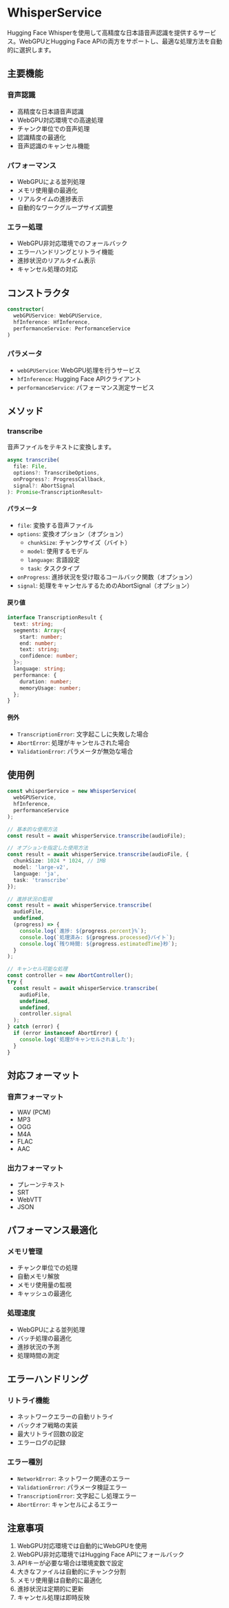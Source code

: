 # WhisperService

Hugging Face Whisperを使用して高精度な日本語音声認識を提供するサービス。WebGPUとHugging Face APIの両方をサポートし、最適な処理方法を自動的に選択します。

## 主要機能

### 音声認識
- 高精度な日本語音声認識
- WebGPU対応環境での高速処理
- チャンク単位での音声処理
- 認識精度の最適化
- 音声認識のキャンセル機能

### パフォーマンス
- WebGPUによる並列処理
- メモリ使用量の最適化
- リアルタイムの進捗表示
- 自動的なワークグループサイズ調整

### エラー処理
- WebGPU非対応環境でのフォールバック
- エラーハンドリングとリトライ機能
- 進捗状況のリアルタイム表示
- キャンセル処理の対応

## コンストラクタ

```typescript
constructor(
  webGPUService: WebGPUService,
  hfInference: HfInference,
  performanceService: PerformanceService
)
```

### パラメータ

- `webGPUService`: WebGPU処理を行うサービス
- `hfInference`: Hugging Face APIクライアント
- `performanceService`: パフォーマンス測定サービス

## メソッド

### transcribe

音声ファイルをテキストに変換します。

```typescript
async transcribe(
  file: File,
  options?: TranscribeOptions,
  onProgress?: ProgressCallback,
  signal?: AbortSignal
): Promise<TranscriptionResult>
```

#### パラメータ

- `file`: 変換する音声ファイル
- `options`: 変換オプション（オプション）
  - `chunkSize`: チャンクサイズ（バイト）
  - `model`: 使用するモデル
  - `language`: 言語設定
  - `task`: タスクタイプ
- `onProgress`: 進捗状況を受け取るコールバック関数（オプション）
- `signal`: 処理をキャンセルするためのAbortSignal（オプション）

#### 戻り値

```typescript
interface TranscriptionResult {
  text: string;
  segments: Array<{
    start: number;
    end: number;
    text: string;
    confidence: number;
  }>;
  language: string;
  performance: {
    duration: number;
    memoryUsage: number;
  };
}
```

#### 例外

- `TranscriptionError`: 文字起こしに失敗した場合
- `AbortError`: 処理がキャンセルされた場合
- `ValidationError`: パラメータが無効な場合

## 使用例

```typescript
const whisperService = new WhisperService(
  webGPUService,
  hfInference,
  performanceService
);

// 基本的な使用方法
const result = await whisperService.transcribe(audioFile);

// オプションを指定した使用方法
const result = await whisperService.transcribe(audioFile, {
  chunkSize: 1024 * 1024, // 1MB
  model: 'large-v2',
  language: 'ja',
  task: 'transcribe'
});

// 進捗状況の監視
const result = await whisperService.transcribe(
  audioFile,
  undefined,
  (progress) => {
    console.log(`進捗: ${progress.percent}%`);
    console.log(`処理済み: ${progress.processed}バイト`);
    console.log(`残り時間: ${progress.estimatedTime}秒`);
  }
);

// キャンセル可能な処理
const controller = new AbortController();
try {
  const result = await whisperService.transcribe(
    audioFile,
    undefined,
    undefined,
    controller.signal
  );
} catch (error) {
  if (error instanceof AbortError) {
    console.log('処理がキャンセルされました');
  }
}
```

## 対応フォーマット

### 音声フォーマット
- WAV (PCM)
- MP3
- OGG
- M4A
- FLAC
- AAC

### 出力フォーマット
- プレーンテキスト
- SRT
- WebVTT
- JSON

## パフォーマンス最適化

### メモリ管理
- チャンク単位での処理
- 自動メモリ解放
- メモリ使用量の監視
- キャッシュの最適化

### 処理速度
- WebGPUによる並列処理
- バッチ処理の最適化
- 進捗状況の予測
- 処理時間の測定

## エラーハンドリング

### リトライ機能
- ネットワークエラーの自動リトライ
- バックオフ戦略の実装
- 最大リトライ回数の設定
- エラーログの記録

### エラー種別
- `NetworkError`: ネットワーク関連のエラー
- `ValidationError`: パラメータ検証エラー
- `TranscriptionError`: 文字起こし処理エラー
- `AbortError`: キャンセルによるエラー

## 注意事項

1. WebGPU対応環境では自動的にWebGPUを使用
2. WebGPU非対応環境ではHugging Face APIにフォールバック
3. APIキーが必要な場合は環境変数で設定
4. 大きなファイルは自動的にチャンク分割
5. メモリ使用量は自動的に最適化
6. 進捗状況は定期的に更新
7. キャンセル処理は即時反映 